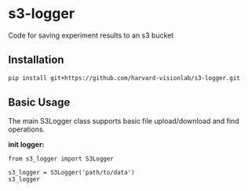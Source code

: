 # s3-logger
Code for saving experiment results to an s3 bucket

## Installation

```bash
pip install git+https://github.com/harvard-visionlab/s3-logger.git
```

## Basic Usage

The main S3Logger class supports basic file upload/download and find operations.

**init logger:**
```
from s3_logger import S3Logger

s3_logger = S3Logger('path/to/data')
s3_logger
```
